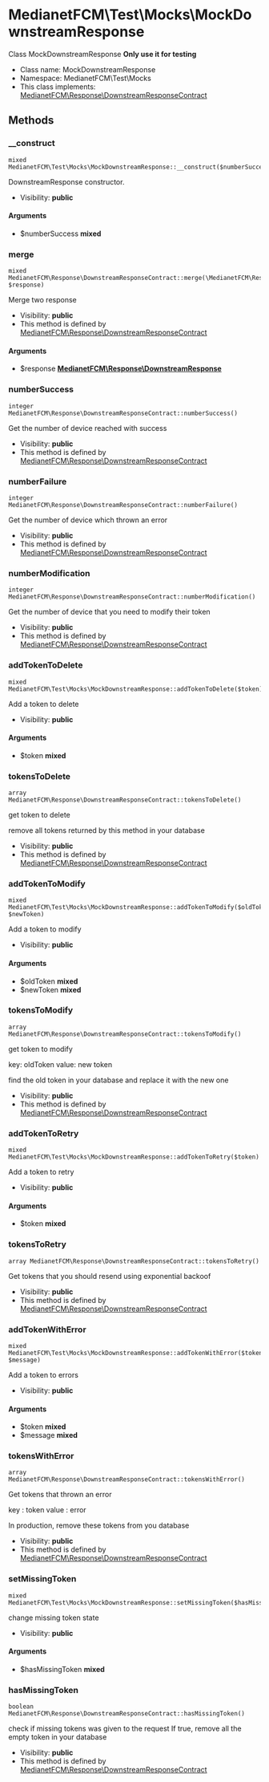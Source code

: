 MedianetFCM\Test\Mocks\MockDownstreamResponse
===============

Class MockDownstreamResponse **Only use it for testing**




* Class name: MockDownstreamResponse
* Namespace: MedianetFCM\Test\Mocks
* This class implements: [MedianetFCM\Response\DownstreamResponseContract](MedianetFCM-Response-DownstreamResponseContract.md)






Methods
-------


### __construct

    mixed MedianetFCM\Test\Mocks\MockDownstreamResponse::__construct($numberSuccess)

DownstreamResponse constructor.



* Visibility: **public**


#### Arguments
* $numberSuccess **mixed**



### merge

    mixed MedianetFCM\Response\DownstreamResponseContract::merge(\MedianetFCM\Response\DownstreamResponse $response)

Merge two response



* Visibility: **public**
* This method is defined by [MedianetFCM\Response\DownstreamResponseContract](MedianetFCM-Response-DownstreamResponseContract.md)


#### Arguments
* $response **[MedianetFCM\Response\DownstreamResponse](MedianetFCM-Response-DownstreamResponse.md)**



### numberSuccess

    integer MedianetFCM\Response\DownstreamResponseContract::numberSuccess()

Get the number of device reached with success



* Visibility: **public**
* This method is defined by [MedianetFCM\Response\DownstreamResponseContract](MedianetFCM-Response-DownstreamResponseContract.md)




### numberFailure

    integer MedianetFCM\Response\DownstreamResponseContract::numberFailure()

Get the number of device which thrown an error



* Visibility: **public**
* This method is defined by [MedianetFCM\Response\DownstreamResponseContract](MedianetFCM-Response-DownstreamResponseContract.md)




### numberModification

    integer MedianetFCM\Response\DownstreamResponseContract::numberModification()

Get the number of device that you need to modify their token



* Visibility: **public**
* This method is defined by [MedianetFCM\Response\DownstreamResponseContract](MedianetFCM-Response-DownstreamResponseContract.md)




### addTokenToDelete

    mixed MedianetFCM\Test\Mocks\MockDownstreamResponse::addTokenToDelete($token)

Add a token to delete



* Visibility: **public**


#### Arguments
* $token **mixed**



### tokensToDelete

    array MedianetFCM\Response\DownstreamResponseContract::tokensToDelete()

get token to delete

remove all tokens returned by this method in your database

* Visibility: **public**
* This method is defined by [MedianetFCM\Response\DownstreamResponseContract](MedianetFCM-Response-DownstreamResponseContract.md)




### addTokenToModify

    mixed MedianetFCM\Test\Mocks\MockDownstreamResponse::addTokenToModify($oldToken, $newToken)

Add a token to modify



* Visibility: **public**


#### Arguments
* $oldToken **mixed**
* $newToken **mixed**



### tokensToModify

    array MedianetFCM\Response\DownstreamResponseContract::tokensToModify()

get token to modify

key: oldToken
value: new token

find the old token in your database and replace it with the new one

* Visibility: **public**
* This method is defined by [MedianetFCM\Response\DownstreamResponseContract](MedianetFCM-Response-DownstreamResponseContract.md)




### addTokenToRetry

    mixed MedianetFCM\Test\Mocks\MockDownstreamResponse::addTokenToRetry($token)

Add a token to retry



* Visibility: **public**


#### Arguments
* $token **mixed**



### tokensToRetry

    array MedianetFCM\Response\DownstreamResponseContract::tokensToRetry()

Get tokens that you should resend using exponential backoof



* Visibility: **public**
* This method is defined by [MedianetFCM\Response\DownstreamResponseContract](MedianetFCM-Response-DownstreamResponseContract.md)




### addTokenWithError

    mixed MedianetFCM\Test\Mocks\MockDownstreamResponse::addTokenWithError($token, $message)

Add a token to errors



* Visibility: **public**


#### Arguments
* $token **mixed**
* $message **mixed**



### tokensWithError

    array MedianetFCM\Response\DownstreamResponseContract::tokensWithError()

Get tokens that thrown an error

key : token
value : error

In production, remove these tokens from you database

* Visibility: **public**
* This method is defined by [MedianetFCM\Response\DownstreamResponseContract](MedianetFCM-Response-DownstreamResponseContract.md)




### setMissingToken

    mixed MedianetFCM\Test\Mocks\MockDownstreamResponse::setMissingToken($hasMissingToken)

change missing token state



* Visibility: **public**


#### Arguments
* $hasMissingToken **mixed**



### hasMissingToken

    boolean MedianetFCM\Response\DownstreamResponseContract::hasMissingToken()

check if missing tokens was given to the request
If true, remove all the empty token in your database



* Visibility: **public**
* This method is defined by [MedianetFCM\Response\DownstreamResponseContract](MedianetFCM-Response-DownstreamResponseContract.md)



